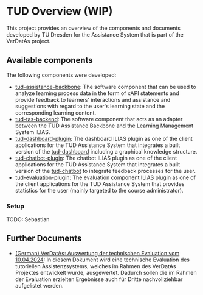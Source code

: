 # TUD Overview (WIP)

This project provides an overview of the components and documents developed by TU Dresden for the Assistance System that is part of the VerDatAs project.

## Available components

The following components were developed:

* [tud-assistance-backbone](https://github.com/VerDatAs/tud-assistance-backbone): The software component that can be used to analyze learning process data in the form of xAPI statements and provide feedback to learners' interactions and assistance and suggestions with regard to the user's learning state and the corresponding learning content.
* [tud-tas-backend](https://github.com/VerDatAs/tud-tas-backend): The software component that acts as an adapter between the TUD Assistance Backbone and the Learning Management System ILIAS.
* [tud-dashboard-plugin](https://github.com/VerDatAs/tud-dashboard-plugin): The dashboard ILIAS plugin as one of the client applications for the TUD Assistance System that integrates a built version of the [tud-dashboard](https://github.com/VerDatAs/tud-dashboard) including a graphical knowledge structure.
* [tud-chatbot-plugin](https://github.com/VerDatAs/tud-chatbot-plugin): The chatbot ILIAS plugin as one of the client applications for the TUD Assistance System that integrates a built version of the [tud-chatbot](https://github.com/VerDatAs/tud-chatbot) to integrate feedback processes for the user.
* [tud-evaluation-plugin](https://github.com/VerDatAs/tud-evaluation-plugin): The evaluation component ILIAS plugin as one of the client applications for the TUD Assistance System that provides statistics for the user (mainly targeted to the course administrator).

### Setup

TODO: Sebastian

## Further Documents

* [(German) VerDatAs: Auswertung der technischen Evaluation vom 10.04.2024](https://zenodo.org/records/11174279): In diesem Dokument wird eine technische Evaluation des tutoriellen Assistenzsystems, welches im Rahmen des VerDatAs Projektes entwickelt wurde, ausgewertet. Dadurch sollen die im Rahmen der Evaluation erzielten Ergebnisse auch für Dritte nachvollziehbar aufgelistet werden.
